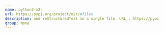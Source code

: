 ```yaml
---
name: python2-m2r
url: https://pypi.org/project/m2r/#files
description: and reStructuredText in a single file. URL : https://pypi.org/project/m2r/#files Groups : None
group: None
---
```

